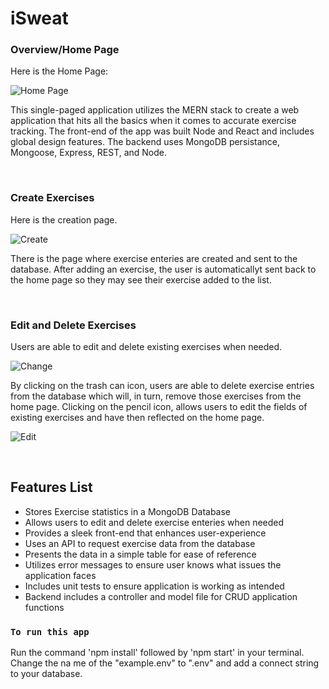 # iSweat

### Overview/Home Page

Here is the Home Page:

![Home Page](https://user-images.githubusercontent.com/91065673/186503404-968cc353-868c-4a22-8317-564b574808a7.png)

This single-paged application utilizes the MERN stack to create a web application that hits all the basics when it comes to accurate exercise tracking. The front-end of the app was built Node and React and includes global design features. The backend uses MongoDB persistance, Mongoose, Express, REST, and Node.

<br>

### Create Exercises

Here is the creation page.

![Create](https://user-images.githubusercontent.com/91065673/186503612-db63e775-2235-4e3f-aa4b-8905ca8fa739.png)

There is the page where exercise enteries are created and sent to the database. After adding an exercise, the user is automaticallyt sent back to the home page so they may see their exercise added to the list. 

<br>

### Edit and Delete Exercises

Users are able to edit and delete existing exercises when needed.

![Change](https://user-images.githubusercontent.com/91065673/186504223-8ef8559b-2246-4ae1-a810-c6b25b270212.png)

By clicking on the trash can icon, users are able to delete exercise entries from the database which will, in turn, remove those exercises from the home page. Clicking on the pencil icon, allows users to edit the fields of existing exercises and have then reflected on the home page.

![Edit](https://user-images.githubusercontent.com/91065673/186504251-83754fd1-a6b0-4946-84a6-6c7e25307c1f.png)

<br>

## Features List

- Stores Exercise statistics in a MongoDB Database
- Allows users to edit and delete exercise enteries when needed
- Provides a sleek front-end that enhances user-experience
- Uses an API to request exercise data from the database 
- Presents the data in a simple table for ease of reference
- Utilizes error messages to ensure user knows what issues the application faces
- Includes unit tests to ensure application is working as intended
- Backend includes a controller and model file for CRUD application functions

### `To run this app`

Run the command 'npm install' followed by 'npm start' in your terminal.
<br>
Change the na me of the "example.env" to ".env" and add a connect string to your database.
